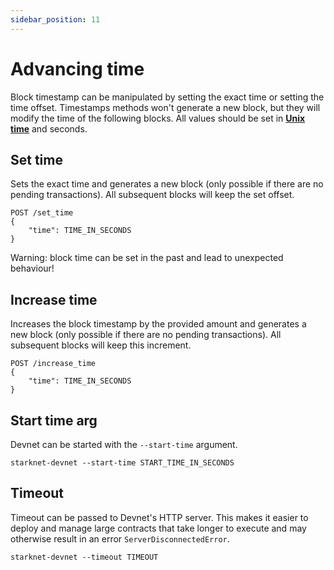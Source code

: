 ```yaml
---
sidebar_position: 11
---
```

# Advancing time

Block timestamp can be manipulated by setting the exact time or setting the time offset. Timestamps methods won't generate a new block, but they will modify the time of the following blocks. All values should be set in [**Unix time**](https://en.wikipedia.org/wiki/Unix_time) and seconds.

## Set time

Sets the exact time and generates a new block (only possible if there are no pending transactions). All subsequent blocks will keep the set offset.

```
POST /set_time
{
    "time": TIME_IN_SECONDS
}
```

Warning: block time can be set in the past and lead to unexpected behaviour!

## Increase time

Increases the block timestamp by the provided amount and generates a new block (only possible if there are no pending transactions). All subsequent blocks will keep this increment.

```
POST /increase_time
{
    "time": TIME_IN_SECONDS
}
```

## Start time arg

Devnet can be started with the `--start-time` argument.

```
starknet-devnet --start-time START_TIME_IN_SECONDS
```

## Timeout

Timeout can be passed to Devnet's HTTP server. This makes it easier to deploy and manage large contracts that take longer to execute and may otherwise result in an error `ServerDisconnectedError`.

```
starknet-devnet --timeout TIMEOUT
```
